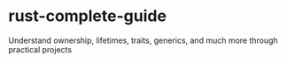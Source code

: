 # rust-complete-guide
Understand ownership, lifetimes, traits, generics, and much more through practical projects

